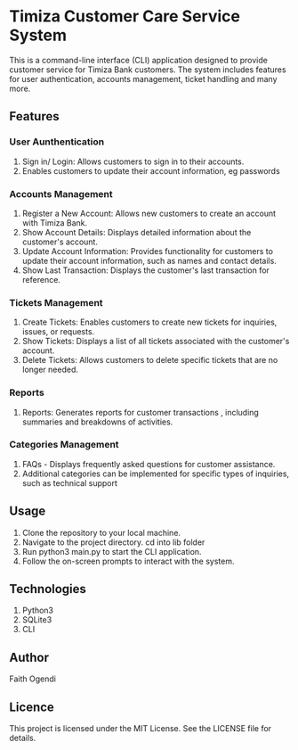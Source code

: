# Timiza Customer Care Service System
This is a command-line interface (CLI) application designed to provide customer service for Timiza Bank customers. The system includes features for user authentication, accounts management, ticket handling and many more.

##  Features

### User Aunthentication
1. Sign in/ Login: Allows customers to sign in to their accounts.
2. Enables customers to update their account information, eg passwords

### Accounts Management
1. Register a New Account: Allows new customers to create an account with Timiza Bank.
2. Show Account Details: Displays detailed information about the customer's account.
3. Update Account Information: Provides functionality for customers to update their account information, such as names and contact details.
4. Show Last Transaction: Displays the customer's last transaction for reference.

### Tickets Management
1. Create Tickets: Enables customers to create new tickets for inquiries, issues, or requests.
2. Show Tickets: Displays a list of all tickets associated with the customer's account.
3. Delete Tickets: Allows customers to delete specific tickets that are no longer needed.

###  Reports
1. Reports: Generates reports for customer transactions , including summaries and breakdowns of activities.

### Categories Management
1. FAQs - Displays frequently asked questions for customer assistance.
2. Additional categories can be implemented for specific types of inquiries, such as technical support

## Usage
1. Clone the repository to your local machine.
2. Navigate to the project directory. cd into lib folder
3. Run python3 main.py to start the CLI application.
4. Follow the on-screen prompts to interact with the system.

## Technologies
1. Python3
2. SQLite3
3. CLI

## Author
Faith Ogendi

## Licence
This project is licensed under the MIT License. See the LICENSE file for details.
